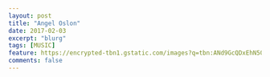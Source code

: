 ```yaml
---
layout: post
title: "Angel Oslon"
date: 2017-02-03
excerpt: "blurg"
tags: [MUSIC]
feature: https://encrypted-tbn1.gstatic.com/images?q=tbn:ANd9GcQDxEhN5001_6JjFrtDNC0RzDJXXp0jZ8HIVY52ZIm7XcnUM2TOFg
comments: false
---
```

<!-- This is my new girlfriend. -->

